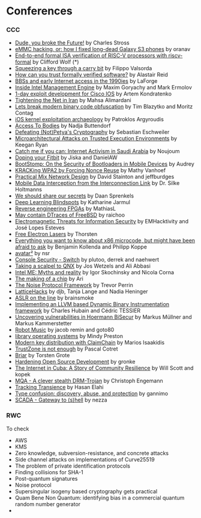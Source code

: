 # Conferences

### CCC
* [Dude, you broke the Future!](https://events.ccc.de/congress/2017/Fahrplan/events/9270.html) by Charles Stross
* [eMMC hacking, or: how I fixed long-dead Galaxy S3 phones](https://events.ccc.de/congress/2017/Fahrplan/events/8784.html) by  oranav
* [End-to-end formal ISA verification of RISC-V processors with riscv-formal](https://events.ccc.de/congress/2017/Fahrplan/events/8768.html) by Clifford Wolf (*)
* [Squeezing a key through a carry bit](https://events.ccc.de/congress/2017/Fahrplan/events/9021.html) by Filippo Valsorda
* [How can you trust formally verified software?](https://events.ccc.de/congress/2017/Fahrplan/events/8915.html) by Alastair Reid
* [BBSs and early Internet access in the 1990ies](https://events.ccc.de/congress/2017/Fahrplan/events/9034.html) by LaForge
* [Inside Intel Management Engine](https://events.ccc.de/congress/2017/Fahrplan/events/8762.html) by Maxim Goryachy and Mark Ermolov
* [1-day exploit development for Cisco IOS](https://events.ccc.de/congress/2017/Fahrplan/events/8936.html) by Artem Kondratenko
* [Tightening the Net in Iran](https://events.ccc.de/congress/2017/Fahrplan/events/8900.html) by Mahsa Alimardani
* [Lets break modern binary code obfuscation](https://events.ccc.de/congress/2017/Fahrplan/events/8789.html) by Tim Blazytko and Moritz Contag
* [iOS kernel exploitation archaeology](https://events.ccc.de/congress/2017/Fahrplan/events/8720.html) by Patroklos Argyroudis
* [Access To Bodies](https://events.ccc.de/congress/2017/Fahrplan/events/9040.html) by Nadja Buttendorf
* [Defeating (Not)Petya's Cryptography](https://events.ccc.de/congress/2017/Fahrplan/events/8724.html) by Sebastian Eschweiler
* [Microarchitectural Attacks on Trusted Execution Environments](https://events.ccc.de/congress/2017/Fahrplan/events/8950.html) by Keegan Ryan
* [Catch me if you can: Internet Activism in Saudi Arabia](https://events.ccc.de/congress/2017/Fahrplan/events/9190.html) by Noujoum
* [Doping your Fitbit](https://events.ccc.de/congress/2017/Fahrplan/events/8908.html) by Jiska and DanielAW
* [BootStomp: On the Security of Bootloaders in Mobile Devices](https://events.ccc.de/congress/2017/Fahrplan/events/9205.html) by Audrey
* [KRACKing WPA2 by Forcing Nonce Reuse](https://events.ccc.de/congress/2017/Fahrplan/events/9273.html) by Mathy Vanhoef
* [Practical Mix Network Design](https://events.ccc.de/congress/2017/Fahrplan/events/8974.html) by David Stainton and jeffburdges
* [Mobile Data Interception from the Interconnection Link](https://events.ccc.de/congress/2017/Fahrplan/events/8879.html) by Dr. Silke Holtmanns
* [We should share our secrets](https://events.ccc.de/congress/2017/Fahrplan/events/8885.html) by Daan Sprenkels
* [Deep Learning Blindspots](https://events.ccc.de/congress/2017/Fahrplan/events/8860.html) by Katharine Jarmul
* [Reverse engineering FPGAs](https://events.ccc.de/congress/2017/Fahrplan/events/9237.html) by MathiasL
* [May contain DTraces of FreeBSD](https://events.ccc.de/congress/2017/Fahrplan/events/9196.html) by raichoo
* [Electromagnetic Threats for Information Security](https://events.ccc.de/congress/2017/Fahrplan/events/8920.html) by EMHacktivity and José Lopes Esteves
* [Free Electron Lasers](https://events.ccc.de/congress/2017/Fahrplan/events/8832.html) by Thorsten
* [Everything you want to know about x86 microcode, but might have been afraid to ask](https://events.ccc.de/congress/2017/Fahrplan/events/9058.html) by Benjamin Kollenda and Philipp Koppe
* [avatar²](https://events.ccc.de/congress/2017/Fahrplan/events/9195.html) by nsr
* [Console Security - Switch](https://events.ccc.de/congress/2017/Fahrplan/events/8941.html) by plutoo, derrek and naehwert
* [Taking a scalpel to QNX](https://events.ccc.de/congress/2017/Fahrplan/events/8730.html) by Jos Wetzels and Ali Abbasi
* [Intel ME: Myths and reality](https://events.ccc.de/congress/2017/Fahrplan/events/8782.html) by Igor Skochinsky and Nicola Corna
* [The making of a chip](https://events.ccc.de/congress/2017/Fahrplan/events/9250.html) by Ari
* [The Noise Protocol Framework](https://events.ccc.de/congress/2017/Fahrplan/events/9222.html) by Trevor Perrin
* [LatticeHacks](https://events.ccc.de/congress/2017/Fahrplan/events/9075.html) by djb, Tanja Lange and Nadia Heninger
* [ASLR on the line](https://events.ccc.de/congress/2017/Fahrplan/events/9135.html) by brainsmoke
* [Implementing an LLVM based Dynamic Binary Instrumentation framework](https://events.ccc.de/congress/2017/Fahrplan/events/9006.html) by Charles Hubain and Cédric TESSIER
* [Uncovering vulnerabilities in Hoermann BiSecur](https://events.ccc.de/congress/2017/Fahrplan/events/9029.html) by Markus Müllner and Markus Kammerstetter
* [Robot Music](https://events.ccc.de/congress/2017/Fahrplan/events/9150.html) by jacob remin and goto80
* [library operating systems](https://events.ccc.de/congress/2017/Fahrplan/events/8949.html) by Mindy Preston
* [Modern key distribution with ClaimChain](https://events.ccc.de/congress/2017/Fahrplan/events/9094.html) by Marios Isaakidis
* [TrustZone is not enough](https://events.ccc.de/congress/2017/Fahrplan/events/8831.html) by Pascal Cotret
* [Briar](https://events.ccc.de/congress/2017/Fahrplan/events/8937.html) by Torsten Grote
* [Hardening Open Source Development](https://events.ccc.de/congress/2017/Fahrplan/events/9249.html) by gronke
* [The Internet in Cuba: A Story of Community Resilience](https://events.ccc.de/congress/2017/Fahrplan/events/8740.html) by Will Scott and kopek
* [MQA - A clever stealth DRM-Trojan](https://events.ccc.de/congress/2017/Fahrplan/events/9113.html) by Christoph Engemann
* [Tracking Transience](https://events.ccc.de/congress/2017/Fahrplan/events/9281.html) by Hasan Elahi
* [Type confusion: discovery, abuse, and protection](https://events.ccc.de/congress/2017/Fahrplan/events/8848.html) by gannimo
* [SCADA - Gateway to (s)hell](https://events.ccc.de/congress/2017/Fahrplan/events/8956.html) by nezza

### RWC

To check

* AWS
* KMS
* Zero knowledge, subversion-resistance, and concrete attacks
* Side channel attacks on implementations of Curve25519
* The problem of private identification protocols
* Finding collisions for SHA-1
* Post-quantum signatures
* Noise protocol
* Supersingular isogeny based cryptography gets practical
* Quam Bene Non Quantum: identifying bias in a commercial quantum random number generator
* 